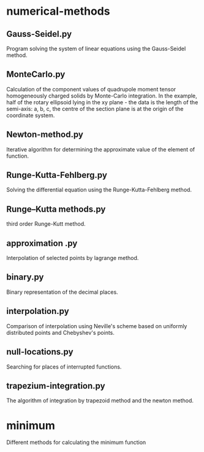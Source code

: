 # numerical-methods


## Gauss-Seidel.py
Program solving the system of linear equations using the Gauss-Seidel method.
## MonteCarlo.py
Calculation of the component values of quadrupole moment tensor
homogeneously charged solids by Monte-Carlo integration. In the example, half of the rotary ellipsoid lying in the xy plane - the data is the length of the semi-axis: a, b,
c, the centre of the section plane is at the origin of the coordinate system.
## Newton-method.py
Iterative algorithm for determining the approximate value of the element of function.
## Runge-Kutta-Fehlberg.py
Solving the differential equation using the Runge-Kutta-Fehlberg method.
## Runge–Kutta methods.py
third order Runge-Kutt method.
## approximation .py
Interpolation of selected points by lagrange method.
## binary.py
Binary representation of the decimal places.
## interpolation.py
Comparison of interpolation using Neville's scheme based on uniformly distributed points and Chebyshev's points.
## null-locations.py
Searching for places of interrupted functions.
## trapezium-integration.py
The algorithm of integration by trapezoid method and the newton method.
# minimum
Different methods for calculating the minimum function 

